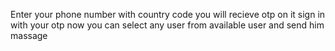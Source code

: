 Enter your phone number with country code
you will recieve otp on it 
sign in with your otp
now you can select any user from available user and send him massage
